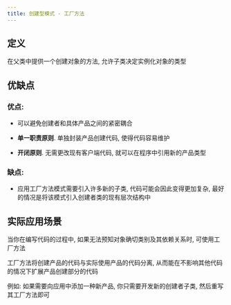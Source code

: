 ```yaml
---
title: 创建型模式 - 工厂方法
---
```


## 定义

在父类中提供一个创建对象的方法, 允许子类决定实例化对象的类型

## 优缺点

### 优点:

- 可以避免创建者和具体产品之间的紧密耦合

- **单一职责原则**. 单独封装产品创建代码, 使得代码容易维护

- **开闭原则**. 无需更改现有客户端代码, 就可以在程序中引用新的产品类型

### 缺点:

- 应用工厂方法模式需要引入许多新的子类, 代码可能会因此变得更加复杂, 最好的情况是将该模式引入创建者类的现有层次结构中

## 实际应用场景

当你在编写代码的过程中, 如果无法预知对象确切类别及其依赖关系时, 可使用工厂方法

工厂方法将创建产品的代码与实际使用产品的代码分离, 从而能在不影响其他代码的情况下扩展产品创建部分的代码

例如: 如果需要向应用中添加一种新产品, 你只需要开发新的创建者子类, 然后重写其工厂方法即可
